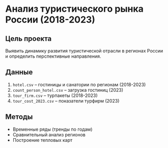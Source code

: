 # Анализ туристического рынка России (2018-2023)

## Цель проекта  
Выявить динамику развития туристической отрасли в регионах России и определить перспективные направления.

## Данные  
1. `hotel.csv` – гостиницы и санатории по регионам (2018-2023)  
2. `count_person_hotel.csv` – загрузка гостиниц (2023)  
3. `tour_firm.csv` – турпакеты (2018-2023)  
4. `tour_cost_2023.csv` – показатели турфирм (2023)  

## Методы  
- Временные ряды (тренды по годам)  
- Сравнительный анализ регионов  
- Построение тепловых карт  